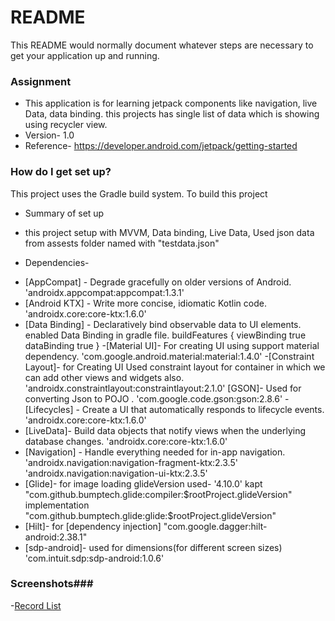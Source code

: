 # README #

This README would normally document whatever steps are necessary to get your application up and running.

### Assignment ###

* This application is for learning jetpack components like navigation, live Data, data binding. this projects has
single list of data which is showing using recycler view.
* Version- 1.0
* Reference- https://developer.android.com/jetpack/getting-started

### How do I get set up? ###
This project uses the Gradle build system. To build this project
* Summary of set up
- this project setup with MVVM, Data binding, Live Data, Used json data from assests folder named with "testdata.json"
* Dependencies-
- [AppCompat] - Degrade gracefully on older versions of Android.
  'androidx.appcompat:appcompat:1.3.1'
- [Android KTX]  - Write more concise, idiomatic Kotlin code.
  'androidx.core:core-ktx:1.6.0'
- [Data Binding] - Declaratively bind observable data to UI elements. enabled Data Binding in gradle file.
   buildFeatures {
        viewBinding true
        dataBinding true
    }
-[Material UI]- For creating UI using support material dependency.
'com.google.android.material:material:1.4.0'
-[Constraint Layout]- for Creating UI Used constraint layout for container in which we can add other views and widgets also.
'androidx.constraintlayout:constraintlayout:2.1.0'
[GSON]- Used for converting Json to POJO .
'com.google.code.gson:gson:2.8.6'
-[Lifecycles] - Create a UI that automatically responds to lifecycle events.
'androidx.core:core-ktx:1.6.0'
- [LiveData]- Build data objects that notify views when the underlying database changes.
'androidx.core:core-ktx:1.6.0'
- [Navigation] - Handle everything needed for in-app navigation.
'androidx.navigation:navigation-fragment-ktx:2.3.5'
 'androidx.navigation:navigation-ui-ktx:2.3.5'
- [Glide]- for image loading
glideVersion used-  '4.10.0'
 kapt "com.github.bumptech.glide:compiler:$rootProject.glideVersion"
 implementation "com.github.bumptech.glide:glide:$rootProject.glideVersion"
- [Hilt]- for [dependency injection]
"com.google.dagger:hilt-android:2.38.1"
- [sdp-android]- used for dimensions(for different screen sizes)
'com.intuit.sdp:sdp-android:1.0.6'

### Screenshots###

-[Record List](screenshots/recordList.png "A list of records")

